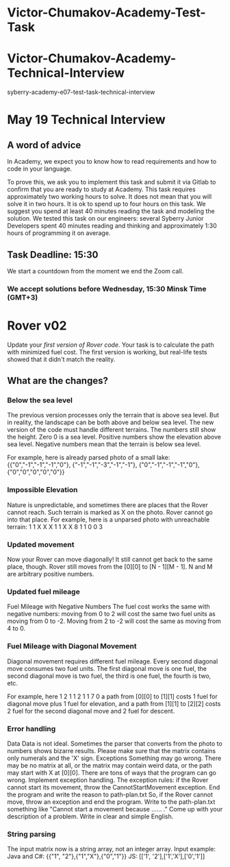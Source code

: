 # Victor-Chumakov-Academy-Test-Task
# Victor-Chumakov-Academy-Technical-Interview
syberry-academy-e07-test-task-technical-interview

# May 19 Technical Interview
## A word of advice
In Academy, we expect you to know how to read requirements and how to code in your language.

To prove this, we ask you to implement this task and submit it via Gitlab to confirm that you are ready to study at Academy.
This task requires approximately two working hours to solve. It does not mean that you will solve it in two hours. It is ok to spend up to four hours on this task.
We suggest you spend at least 40 minutes reading the task and modeling the solution. We tested this task on our engineers: several Syberry Junior Developers spent 40 minutes reading and thinking and approximately 1:30 hours of programming it on average.

## Task Deadline: 15:30
We start a countdown from the moment we end the Zoom call.
### We accept solutions before Wednesday, 15:30 Minsk Time (GMT+3)

# Rover v02

Update your *first version of Rover code*.
Your task is to calculate the path with minimized fuel cost.
The first version is working, but real-life tests showed that it didn't match the reality.

## What are the changes?
### Below the sea level
The previous version processes only the terrain that is above sea level. But in reality, the landscape can be both above and below sea level. The new version of the code must handle different terrains.
The numbers still show the height. Zero 0 is a sea level. Positive numbers show the elevation above sea level. Negative numbers mean that the terrain is below sea level.

For example, here is already parsed photo of a small lake:
{{"0","-1","-1","-1","0"}, 
{"-1","-1","-3","-1","-1"}, 
{"0","-1","-1","-1","0"}, 
{"0","0","0","0","0"}} 

### Impossible Elevation

Nature is unpredictable, and sometimes there are places that the Rover cannot reach. Such terrain is marked as X on the photo. Rover cannot go into that place.
For example, here is a unparsed photo with unreachable terrain:
1 1 X X X 
1 1 X X 8 
1 1 0 0 3 

### Updated movement
Now your Rover can move diagonally! It still cannot get back to the same place, though.
Rover still moves from the [0][0] to [N - 1][M - 1]. N and M are arbitrary positive numbers.

### Updated fuel mileage
Fuel Mileage with Negative Numbers
The fuel cost works the same with negative numbers: moving from 0 to 2 will cost the same two fuel units as moving from 0 to -2. Moving from 2 to -2 will cost the same as moving from 4 to 0.

### Fuel Mileage with Diagonal Movement
Diagonal movement requires different fuel mileage. Every second diagonal move consumes two fuel units. The first diagonal move is one fuel, the second diagonal move is two fuel, the third is one fuel, the fourth is two, etc.

For example, here 
1 2 1 
1 2 1 
1 7 0 
a path from [0][0] to [1][1] costs 1 fuel for diagonal move plus 1 fuel for elevation, and a path from [1][1] to [2][2] costs 2 fuel for the second diagonal move and 2 fuel for descent.

### Error handling
Data
Data is not ideal. Sometimes the parser that converts from the photo to numbers shows bizarre results. Please make sure that the matrix contains only numerals and the 'X' sign.
Exceptions
Something may go wrong. There may be no matrix at all, or the matrix may contain weird data, or the path may start with X at [0][0]. There are tons of ways that the program can go wrong.
Implement exception handling. The exception rules: if the Rover cannot start its movement, throw the CannotStartMovement exception. End the program and write the reason to path-plan.txt
So, if the Rover cannot move, throw an exception and end the program. Write to the path-plan.txt something like "Cannot start a movement because ...... ." Come up with your description of a problem. Write in clear and simple English.

### String parsing
The input matrix now is a string array, not an integer array.
Input example:
Java and C#:
{{"1", "2"},{"1","X"},{"0","1"}}
JS:
[['1', '2'],['1','X'],['0','1']]
